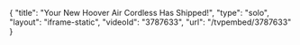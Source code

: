 {
    "title": "Your New Hoover Air Cordless Has Shipped!",
    "type": "solo",
    "layout": "iframe-static",
    "videoId": "3787633",
    "url": "\/tvpembed\/3787633"
}